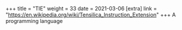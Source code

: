 +++
title = "TIE"
weight = 33
date = 2021-03-06
[extra]
link = "https://en.wikipedia.org/wiki/Tensilica_Instruction_Extension"
+++
A programming language

